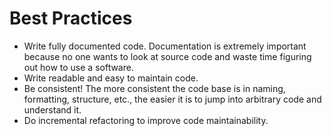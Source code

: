 # Best Practices

- Write fully documented code. Documentation is extremely important because no one wants to look at source code and waste time figuring out how to use a software. 
- Write readable and easy to maintain code. 
- Be consistent! The more consistent the code base is in naming, formatting, structure, etc., the easier it is to jump into arbitrary code and understand it.
- Do incremental refactoring to improve code maintainability.